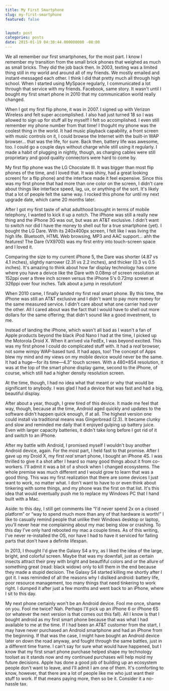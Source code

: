 ```yaml
---
title: My First Smartphone
slug: my-first-smartphone
featured: false


layout: post
categories: posts
date: 2015-01-19 04:30:44.000000000 -08:00
---
```


We all remember our first smartphones, for the most part. I know I remember my transition from the small brick phones that weighed as much as small bricks. They did the job back then. In 2003, texting was a limited thing still in my world and around all of my friends. We mostly emailed and instant-messaged each other. I think I did that pretty much all through high school. When I started using MySpace regularly, I communicated a lot through that service with my friends. Facebook, same story. It wasn't until I bought my first smart phone in 2010 that my communication world really changed.

When I got my first flip phone, it was in 2007. I signed up with Verizon Wireless and felt super accomplished. I also had just turned 18 so I was allowed to sign up for stuff all by myself! I felt so accomplished. I even still remember my phone number from that time! I thoguht my phone was the coolest thing in the world. It had music playback capability, a front screen with music controls on it, I could browse the Internet with the built-in WAP browser… that was the life, for sure. Back then, battery life was awesome, too. I could go a couple days without charge while still using it regularly. I made a habit of plugging in nightly, though, as charging cables were still proprietary and good quality connectors were hard to come by.

My first flip phone was the LG Chocolate III. It was bigger than most flip phones of the time, and I loved that. It was shiny, had a great looking screen( for a flip phone) and the interface made it feel expensive. Since this was my first phone that had more than one color on the screen, I didn't care about things like interface speed, lag, ux, or anything of the sort. It's likely that a lot of people felt the same way. I rocked this phone for until my next upgrade date, which came 20 months later.

After I got my first taste of what adulthood brought in terms of mobile telephony, I wanted to kick it up a notch. The iPhone was still a really new thing and the iPhone 3G was out, but was an AT&T exclusive. I didn't want to switch nor did I have the money to shell out for a true smartphone (yet). I bought the LG Dare. With its 240x400px screen, I felt like I was living the high life. Bluetooth, HTML Web browsing, MP3 and AAC support… ahh the features! The Dare (VX9700) was my first entry into touch-screen space and I loved it.

Comparing the size to my current iPhone 5, the Dare was shorter (4.87 vs 4.1 inches), slightly narrower (2.31 vs 2.2 inches), and thicker (0.3 vs 0.5 inches). It's amazing to think about how far display technology has come where you have a deivce like the Dare with 0.08mp of screen resolution at 152ppi over a three inch screen versus the iPhone 5's 0.72mp screen at 326ppi over four inches. Talk about a jump in resolution!

When 2010 came, I finally landed my first real smart phone. By this time, the iPhone was still an AT&T exclusive and I didn't want to pay more money for the same measured service. I didn't care about what one carrier had over the other. All I cared about was the fact that I would have to shell out more dollars for the same offering; that didn't sound like a good investment, to me.

Instead of landing the iPhone, which wasn't all bad as I wasn't a fan of Apple products beyond the black iPod Nano I had at the time, I picked up the Motorola Droid X. When it arrived via FedEx, I was beyond excited. This was my first phone I could do complicated stuff with. It had a _real_ browser, not some wimpy WAP-based turd. It had apps, too! The concept of Apps blew my mind and my views on my mobile device would never be the same. It had a huge—for its time—4.3” touch screen. With a 480×854 resolution, it was at the top of the smart phone display game, second to the iPhone, of course, which still had a higher density resolution screen.

At the time, though, I had no idea what that meant or why that would be significant to anybody. I was glad I had a device that was fast and had a big, beautiful display.

After about a year, though, I grew tired of this device. It made me feel that way, though, because at the time, Android aged quickly and updates to the software didn't happen quick enough, if at all. The highest version one could install via traditional means was Gingerbread (2.3). It became clunky and slow and reminded me daily that it enjoyed gulping up battery juice. Even with larger capacity batteries, it didn't take long before I got rid of it and switch to an iPhone.

After my battle with Android, I promised myself I wouldn't buy another Android device, again. For the most part, I held fast to that promise. After I gave up my Droid X, my first _real_ smart phone, I bought an iPhone 4S. I was thrilled to give it a shot after I heard so many good things about it from co-workers. I'll admit it was a bit of a shock when I changed ecosystems. The whole premise was much different and I would grow to learn that was a good thing. This was my first realization that there are some devices I just want to work, no matter what. I don't want to have to or even think about tinkering with some things, and my phone was the first on that list. It's this idea that would eventually push me to replace my Windows PC that I hand built with a Mac.

Aside: to this day, I still get comments like “I'd never spend 2x on a closed platform” or “way to spend much more than any of that hardware is worth!” I like to casually remind people that unlike their Windows desktop or laptop, you'll never hear me complaining about my mac being slow or crashing. To this day I've only hard rebooted my mac a couple times. As of this writing, I've never re-installed the OS, nor have I had to have it serviced for failing parts that don't have a definite lifespan.

In 2013, I thought I'd give the Galaxy S4 a try, as I liked the idea of the large, bright, and colorful screen. Maybe that was my downfall, just as certain insects attract their prey with bright and beautfiful colors and or the allure of something great (read: black widow) only to kill them in the end because they made a stupid decision. The Galaxy S4 started killing me shortly after I got it. I was reminded of all the reasons why I disliked android: battery life, poor resource management, too many things that need tinkering to work right. I dumped it after just a few months and went back to an iPhone, where I sit to this day.

My next phone certainly won't be an Android device. Fool me once, shame on you. Fool me twice? Nah. Perhaps I'll pick up an iPhone 6 or iPhone 6S (or whatever the next version is that comes out this fall). All I know is that I bought android as my first smart phone because that was what I had available to me at the time. If I had been an AT&T customer from the start, I may have never purchased an Android smartphone and had an iPhone from the beginning. If that was the case, I might have bought an Android device later on down the road anyway, and fought through the same battles, just in a different time frame. I can't say for sure what would have happened, but I know that my first smart phone purchase helped shape my technology toolset as it stands now and my continued purchases will help mold my future decisions. Apple has done a good job of building up an ecosystem people don't want to leave, and I'll admit I am one of them. It's comforting to know, however, that there are a lot of people like me who just want their stuff to work. If that means paying more, then so be it. Consider it a no-hassle tax.

